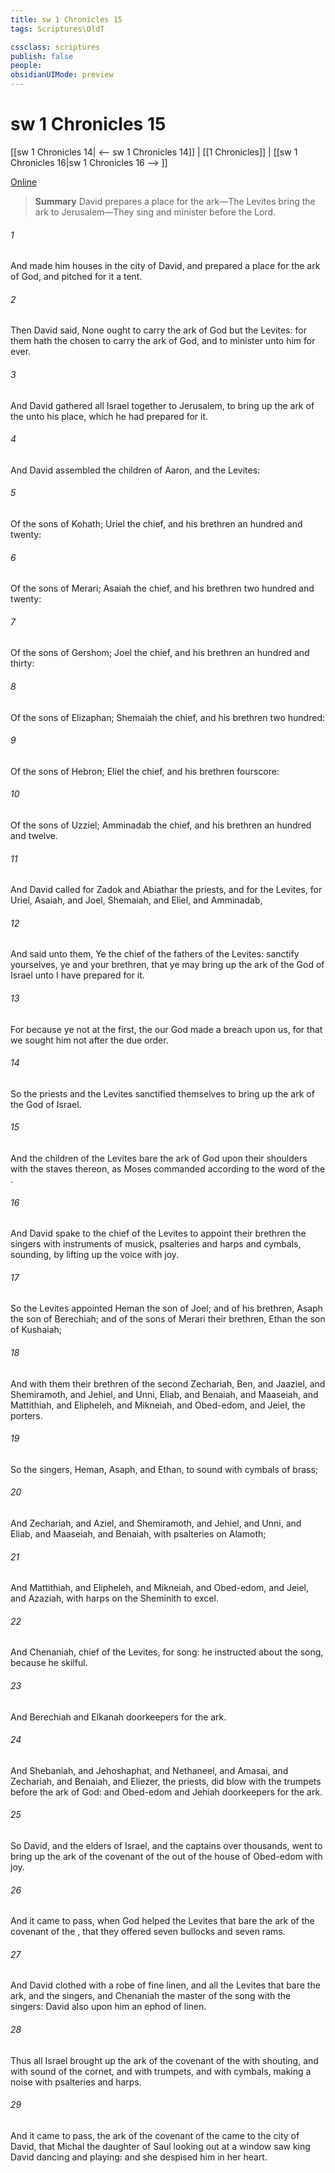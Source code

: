 ```yaml
---
title: sw 1 Chronicles 15
tags: Scriptures\OldT

cssclass: scriptures
publish: false
people:
obsidianUIMode: preview
---
```


# sw 1 Chronicles 15
[[sw 1 Chronicles 14| <-- sw 1 Chronicles 14]] | [[1 Chronicles]] | [[sw 1 Chronicles 16|sw 1 Chronicles 16 --> ]]

[Online](https://churchofjesuschrist.org/study/scriptures/ot/1-chr/15?lang=eng)

> __Summary__
David prepares a place for the ark—The Levites bring the ark to Jerusalem—They sing and minister before the Lord.

###### 1 
And  made him houses in the city of David, and prepared a place for the ark of God, and pitched for it a tent.

###### 2 
Then David said, None ought to carry the ark of God but the Levites: for them hath the  chosen to carry the ark of God, and to minister unto him for ever.

###### 3 
And David gathered all Israel together to Jerusalem, to bring up the ark of the  unto his place, which he had prepared for it.

###### 4 
And David assembled the children of Aaron, and the Levites:

###### 5 
Of the sons of Kohath; Uriel the chief, and his brethren an hundred and twenty:

###### 6 
Of the sons of Merari; Asaiah the chief, and his brethren two hundred and twenty:

###### 7 
Of the sons of Gershom; Joel the chief, and his brethren an hundred and thirty:

###### 8 
Of the sons of Elizaphan; Shemaiah the chief, and his brethren two hundred:

###### 9 
Of the sons of Hebron; Eliel the chief, and his brethren fourscore:

###### 10 
Of the sons of Uzziel; Amminadab the chief, and his brethren an hundred and twelve.

###### 11 
And David called for Zadok and Abiathar the priests, and for the Levites, for Uriel, Asaiah, and Joel, Shemaiah, and Eliel, and Amminadab,

###### 12 
And said unto them, Ye  the chief of the fathers of the Levites: sanctify yourselves,  ye and your brethren, that ye may bring up the ark of the  God of Israel unto  I have prepared for it.

###### 13 
For because ye  not at the first, the  our God made a breach upon us, for that we sought him not after the due order.

###### 14 
So the priests and the Levites sanctified themselves to bring up the ark of the  God of Israel.

###### 15 
And the children of the Levites bare the ark of God upon their shoulders with the staves thereon, as Moses commanded according to the word of the .

###### 16 
And David spake to the chief of the Levites to appoint their brethren  the singers with instruments of musick, psalteries and harps and cymbals, sounding, by lifting up the voice with joy.

###### 17 
So the Levites appointed Heman the son of Joel; and of his brethren, Asaph the son of Berechiah; and of the sons of Merari their brethren, Ethan the son of Kushaiah;

###### 18 
And with them their brethren of the second  Zechariah, Ben, and Jaaziel, and Shemiramoth, and Jehiel, and Unni, Eliab, and Benaiah, and Maaseiah, and Mattithiah, and Elipheleh, and Mikneiah, and Obed-edom, and Jeiel, the porters.

###### 19 
So the singers, Heman, Asaph, and Ethan,  to sound with cymbals of brass;

###### 20 
And Zechariah, and Aziel, and Shemiramoth, and Jehiel, and Unni, and Eliab, and Maaseiah, and Benaiah, with psalteries on Alamoth;

###### 21 
And Mattithiah, and Elipheleh, and Mikneiah, and Obed-edom, and Jeiel, and Azaziah, with harps on the Sheminith to excel.

###### 22 
And Chenaniah, chief of the Levites,  for song: he instructed about the song, because he  skilful.

###### 23 
And Berechiah and Elkanah  doorkeepers for the ark.

###### 24 
And Shebaniah, and Jehoshaphat, and Nethaneel, and Amasai, and Zechariah, and Benaiah, and Eliezer, the priests, did blow with the trumpets before the ark of God: and Obed-edom and Jehiah  doorkeepers for the ark.

###### 25 
So David, and the elders of Israel, and the captains over thousands, went to bring up the ark of the covenant of the  out of the house of Obed-edom with joy.

###### 26 
And it came to pass, when God helped the Levites that bare the ark of the covenant of the , that they offered seven bullocks and seven rams.

###### 27 
And David  clothed with a robe of fine linen, and all the Levites that bare the ark, and the singers, and Chenaniah the master of the song with the singers: David also  upon him an ephod of linen.

###### 28 
Thus all Israel brought up the ark of the covenant of the  with shouting, and with sound of the cornet, and with trumpets, and with cymbals, making a noise with psalteries and harps.

###### 29 
And it came to pass,  the ark of the covenant of the  came to the city of David, that Michal the daughter of Saul looking out at a window saw king David dancing and playing: and she despised him in her heart.

